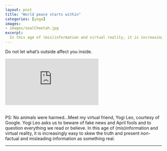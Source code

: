 ```yaml
---
layout: post
title: "World peace starts within"
categories: [yoga]
images:
- images/zealCheetah.jpg
excerpt:
  In this age of (mis)information and virtual reality, it is increasingly easy to skew the truth and present non-factual and misleading information as something real
---
```


Do not let what’s outside affect you inside.
 
<div class="wrap-element">
<iframe class="wrapped-iframe" src="https://www.youtube.com/embed/BcbUD02sl8Y" frameborder="0" allow="accelerometer; autoplay; encrypted-media; gyroscope; picture-in-picture" allowfullscreen></iframe>  
</div>
<br>

PS: No animals were harmed...Meet my virtual friend, Yogi Leo, courtesy of Google. Yogi Leo asks us to beware of fake news and April fools and to question everything we read or believe. In this age of (mis)information and virtual reality, it is increasingly easy to skew the truth and present non-factual and misleading information as something real.

--- 
